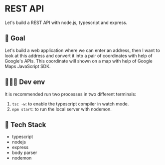 
REST API
=======

Let's build a REST API with node.js, typescript and express.

🥅 Goal
-------

Let's build a web application where we can enter an address, then I want to look at this address and convert it into a pair of coordinates with help of Google's APIs. This coordinate will shown on a map with help of Google Maps JavaScript SDK.

👨🏾‍💻 Dev env
-------------

It is recommended run two processes in two different terminals:

1. `tsc -w`: to enable the typescript compiler in watch mode.
2. `npm start`: to run the local server with nodemon.

🧰 Tech Stack
-------------

- typescript
- nodejs
- express
- body parser
- nodemon